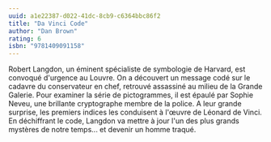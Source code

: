 ```yaml
---
uuid: a1e22387-d022-41dc-8cb9-c6364bbc86f2
title: "Da Vinci Code"
author: "Dan Brown"
rating: 6
isbn: "9781409091158"
---
```


Robert Langdon, un éminent spécialiste de symbologie de Harvard, est convoqué d'urgence au Louvre. On a découvert un message codé sur le cadavre du conservateur en chef, retrouvé assassiné au milieu de la Grande Galerie. Pour examiner la série de pictogrammes, il est épaulé par Sophie Neveu, une brillante cryptographe membre de la police. A leur grande surprise, les premiers indices les conduisent à l'œuvre de Léonard de Vinci. En déchiffrant le code, Langdon va mettre à jour l'un des plus grands mystères de notre temps... et devenir un homme traqué.